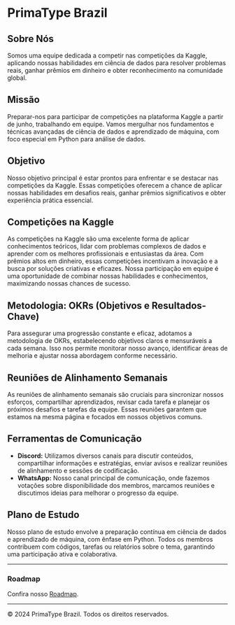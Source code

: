 # PrimaType Brazil

## Sobre Nós
Somos uma equipe dedicada a competir nas competições da Kaggle, aplicando nossas habilidades em ciência de dados para resolver problemas reais, ganhar prêmios em dinheiro e obter reconhecimento na comunidade global.

## Missão
Preparar-nos para participar de competições na plataforma Kaggle a partir de junho, trabalhando em equipe. Vamos mergulhar nos fundamentos e técnicas avançadas de ciência de dados e aprendizado de máquina, com foco especial em Python para análise de dados.

## Objetivo
Nosso objetivo principal é estar prontos para enfrentar e se destacar nas competições da Kaggle. Essas competições oferecem a chance de aplicar nossas habilidades em desafios reais, ganhar prêmios significativos e obter experiência prática essencial.

## Competições na Kaggle
As competições na Kaggle são uma excelente forma de aplicar conhecimentos teóricos, lidar com problemas complexos de dados e aprender com os melhores profissionais e entusiastas da área. Com prêmios altos em dinheiro, essas competições incentivam a inovação e a busca por soluções criativas e eficazes. Nossa participação em equipe é uma oportunidade de combinar nossas habilidades e conhecimentos, maximizando nossas chances de sucesso.

## Metodologia: OKRs (Objetivos e Resultados-Chave)
Para assegurar uma progressão constante e eficaz, adotamos a metodologia de OKRs, estabelecendo objetivos claros e mensuráveis a cada semana. Isso nos permite monitorar nosso avanço, identificar áreas de melhoria e ajustar nossa abordagem conforme necessário.

## Reuniões de Alinhamento Semanais
As reuniões de alinhamento semanais são cruciais para sincronizar nossos esforços, compartilhar aprendizados, revisar cada tarefa e planejar os próximos desafios e tarefas da equipe. Essas reuniões garantem que estamos na mesma página e focados em nossos objetivos comuns.

## Ferramentas de Comunicação
- **Discord:** Utilizamos diversos canais para discutir conteúdos, compartilhar informações e estratégias, enviar avisos e realizar reuniões de alinhamento e sessões de codificação.
- **WhatsApp:** Nosso canal principal de comunicação, onde fazemos votações sobre disponibilidade dos membros, marcamos reuniões e discutimos ideias para melhorar o progresso da equipe.

## Plano de Estudo
Nosso plano de estudo envolve a preparação contínua em ciência de dados e aprendizado de máquina, com ênfase em Python. Todos os membros contribuem com códigos, tarefas ou relatórios sobre o tema, garantindo uma participação ativa e colaborativa.

---

### Roadmap
Confira nosso [Roadmap](https://roadmap.sh/r/primatype-brazil).

---

© 2024 PrimaType Brazil. Todos os direitos reservados.
